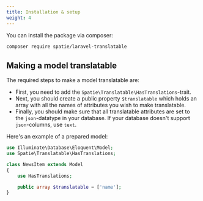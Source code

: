 ```yaml
---
title: Installation & setup
weight: 4
---
```


You can install the package via composer:

```bash
composer require spatie/laravel-translatable
```

## Making a model translatable

The required steps to make a model translatable are:

- First, you need to add the `Spatie\Translatable\HasTranslations`-trait.
- Next, you should create a public property `$translatable` which holds an array with all the names of attributes you wish to make translatable.
- Finally, you should make sure that all translatable attributes are set to the `json`-datatype in your database. If your database doesn't support `json`-columns, use `text`.

Here's an example of a prepared model:

```php
use Illuminate\Database\Eloquent\Model;
use Spatie\Translatable\HasTranslations;

class NewsItem extends Model
{
    use HasTranslations;

    public array $translatable = ['name'];
}
